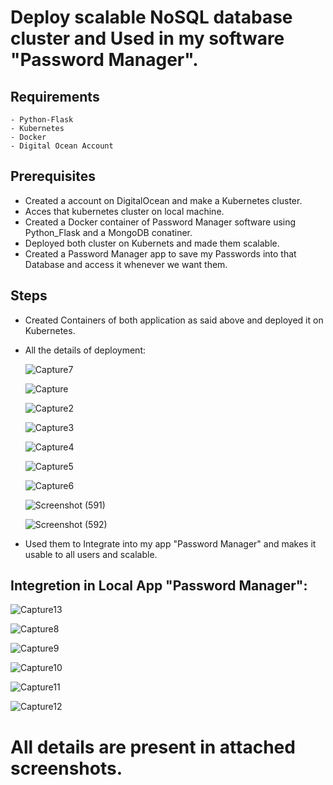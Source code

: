 # Deploy scalable NoSQL database cluster and Used in my software "Password Manager".
  
  
## Requirements
    - Python-Flask
    - Kubernetes
    - Docker
    - Digital Ocean Account
     
## Prerequisites
  - Created a account on DigitalOcean and make a Kubernetes cluster.
  - Acces that kubernetes cluster on local machine.
  - Created a Docker container of Password Manager software using Python_Flask and a MongoDB conatiner.
  - Deployed both cluster on Kubernets and made them scalable.
  - Created a Password Manager app to save my Passwords into that Database and access it whenever we want them.
  
## Steps
  - Created Containers of both application as said above and deployed it on Kubernetes.
  - All the details of deployment:
    
    ![Capture7](https://user-images.githubusercontent.com/95350651/144708499-65715c9f-88e2-4247-b672-112957a80d9f.PNG)
    
    ![Capture](https://user-images.githubusercontent.com/95350651/144708501-69b99aeb-8031-4bc2-957c-d81549632608.PNG)
    
    ![Capture2](https://user-images.githubusercontent.com/95350651/144708502-5fe63596-8cd0-4783-b037-f0ec4b0af1f0.PNG)
    
    ![Capture3](https://user-images.githubusercontent.com/95350651/144708503-7bd68aba-c3f6-466e-aed7-655670e50aaf.PNG)
    
    ![Capture4](https://user-images.githubusercontent.com/95350651/144708505-8b056659-f855-4903-be9e-8fac08a1c261.PNG)
    
    ![Capture5](https://user-images.githubusercontent.com/95350651/144708506-1a48f507-0204-4a2d-b38b-d094bcde8698.PNG)
    
    ![Capture6](https://user-images.githubusercontent.com/95350651/144708507-5cf17ccc-7c2c-4765-928b-4b2497378385.PNG)
    
    ![Screenshot (591)](https://user-images.githubusercontent.com/95350651/144708514-21c46804-180b-49db-ba58-4df6a7de1d38.png)
    
    ![Screenshot (592)](https://user-images.githubusercontent.com/95350651/144708516-5ca82821-e494-4a80-930c-44edf51d14a9.png)
    

  - Used them to Integrate into my app "Password Manager" and makes it usable to all users and scalable.
## Integretion in Local App "Password Manager":

   ![Capture13](https://user-images.githubusercontent.com/95350651/144708617-33055521-2f2b-42de-a387-61066e2c9d88.PNG)

   ![Capture8](https://user-images.githubusercontent.com/95350651/144708619-c67809fd-77c0-49ef-a82c-c96fed44f8ca.PNG)

   ![Capture9](https://user-images.githubusercontent.com/95350651/144708620-086d8c28-5148-4b48-ad4a-9594d9d57fe3.PNG)

   ![Capture10](https://user-images.githubusercontent.com/95350651/144708621-2e8ed640-93ca-4b11-8161-9359d4ea34a1.PNG)

   ![Capture11](https://user-images.githubusercontent.com/95350651/144708622-865c656d-523e-4b75-90ef-645c904ad404.PNG)

   ![Capture12](https://user-images.githubusercontent.com/95350651/144708623-f5a10b5a-65ca-4c84-a92b-3cc7b2d1a2a6.PNG)


# All details are present in attached screenshots.

  
  
 
